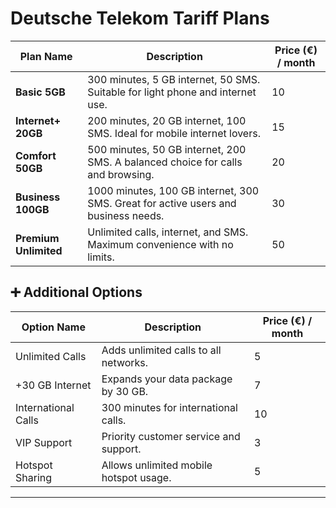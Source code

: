 # Deutsche Telekom Tariff Plans

| Plan Name           | Description                                                      | Price (€) / month |
|---------------------|------------------------------------------------------------------|-------------------|
| **Basic 5GB**       | 300 minutes, 5 GB internet, 50 SMS. Suitable for light phone and internet use. | 10                |
| **Internet+ 20GB**  | 200 minutes, 20 GB internet, 100 SMS. Ideal for mobile internet lovers.        | 15                |
| **Comfort 50GB**    | 500 minutes, 50 GB internet, 200 SMS. A balanced choice for calls and browsing. | 20                |
| **Business 100GB**  | 1000 minutes, 100 GB internet, 300 SMS. Great for active users and business needs. | 30                |
| **Premium Unlimited** | Unlimited calls, internet, and SMS. Maximum convenience with no limits.      | 50                |

## ➕ Additional Options

| Option Name         | Description                                   | Price (€) / month |
|---------------------|-----------------------------------------------|-------------------|
| Unlimited Calls     | Adds unlimited calls to all networks.         | 5                 |
| +30 GB Internet     | Expands your data package by 30 GB.           | 7                 |
| International Calls | 300 minutes for international calls.          | 10                |
| VIP Support         | Priority customer service and support.        | 3                 |
| Hotspot Sharing     | Allows unlimited mobile hotspot usage.        | 5                 |

---
